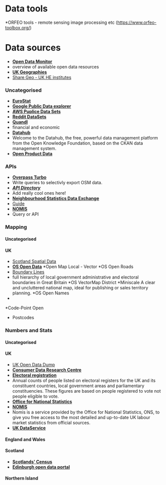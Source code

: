 # Data tools
*ORFEO tools - remote sensing image processing etc (https://www.orfeo-toolbox.org/)

# Data sources
* [__Open Data Monitor__](http://project.opendatamonitor.eu/project/)
 * overview of available open data resources 
* [__UK Geographies__](https://www.ons.gov.uk/methodology/geography/ukgeographies/administrativegeography)
* [Share Geo - UK HE institutes](http://www.sharegeo.ac.uk/)

### Uncategorised
* [__EuroStat__](http://ec.europa.eu/eurostat)
* [__Google Public Data explorer__](http://www.google.com/publicdata/directory)
* [__AWS Puplice Data Sets__](http://aws.amazon.com/public-data-sets/)
* [__Reddit DataSets__](https://www.reddit.com/r/datasets/new/)
* [__Quandl__](https://www.quandl.com/)
 * financial and economic 
* [__Datahub__](https://datahub.io/organization)
 * Welcome to the Datahub, the free, powerful data management platform from the Open Knowledge Foundation, based on the CKAN data management system.  
* [__Open Product Data__](http://product.okfn.org/)

### APIs
* [__Overpass Turbo__](http://overpass-turbo.eu/)
 * Write queries to selectivly export OSM data. 
* [__***API Directory***__](http://www.programmableweb.com/)
 * Add really cool ones here!
* [__Neighbourhood Statistics Data Exchange__](http://www.neighbourhood.statistics.gov.uk/dissemination/Info.do?page=nde.htm)
 * [Guide](http://www.neighbourhood.statistics.gov.uk/HTMLDocs/downloads/About-the-NeSS-Data-Exchange-V2_1.pdf)
* [__NOMIS__](https://www.nomisweb.co.uk/home/detailedstats.asp)
 * Query or API


### Mapping
#### Uncategorised
#### UK
* [  Scotland Spatial Data  ](https://www.spatialdata.gov.scot/geonetwork/srv/eng/catalog.search#/home)
* [__OS Open Data__](https://www.ordnancesurvey.co.uk/business-and-government/products/opendata-products.html)
 *Open Map Local - Vector
 *OS Open Roads
 * [Boundary Lines](https://www.ordnancesurvey.co.uk/business-and-government/products/boundary-line.html)
  * full hierarchy of local government administrative and electoral boundaries in Great Britain
 *OS VectorMap District
 *Miniscale
  A clear and uncluttered national map, ideal for publishing or sales territory planning.
 *OS Open Names
  *
 *Code-Point Open
  * Postcodes

### Numbers and Stats
#### Uncategorised
#### UK
* [UK Open Data Dump](https://data.gov.uk/)
* [__Consumer Data Research Centre__](https://data.cdrc.ac.uk/)
* [__Electoral registration__](http://www.ons.gov.uk/peoplepopulationandcommunity/elections/electoralregistration)
 * Annual counts of people listed on electoral registers for the UK and its constituent countries, local government areas and parliamentary constituencies. These figures are based on people registered to vote not people eligible to vote.
* [__Office for National Statistics__](http://www.ons.gov.uk)
* [__NOMIS__](https://www.nomisweb.co.uk/)
 *  Nomis is a service provided by the Office for National Statistics, ONS, to give you free access to the most detailed and up-to-date UK labour market statistics from official sources.
*  [__UK DataService__](https://www.ukdataservice.ac.uk/)


#### England and Wales

#### Scotland
* [__Scotlands' Census__](http://www.scotlandscensus.gov.uk/)
* [__Edinburgh open data portal__](http://edinburghopendata.info/)

#### Northern Island
